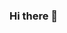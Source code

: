 ### Hi there 👋

<!--
**samsanju30/samsanju30** is a ✨ _special_ ✨ repository because its `README.md` (this file) appears on your GitHub profile.

Here are some ideas to get you started:

- 🔭 I’m currently working on engineering
- 🌱 I’m currently learning marketing
- 👯 I’m looking to collaborate on stock
- 🤔 I’m looking for help with sailing
- 💬 Ask me about ...
- 📫 How to reach me: ...
- 😄 Pronouns: ...
- ⚡ Fun fact: ...
-->

